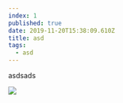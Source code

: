```yaml
---
index: 1
published: true
date: 2019-11-20T15:38:09.610Z
title: asd
tags:
  - asd
---
```

asdsads

![](/static/images/Logo_white.png)
